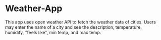 # Weather-App
This app uses open weather API to fetch the weather data of cities. Users may enter the name of a city and see the description, temperature, humidity, 
"feels like", min temp, and max temp.